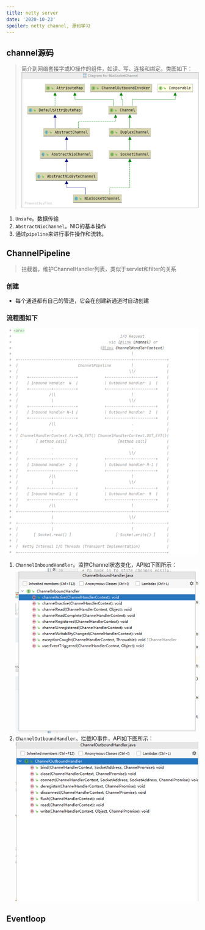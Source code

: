```yaml
---
title: netty server
date: '2020-10-23'
spoiler: netty channel, 源码学习
---
```

## channel源码
> 简介到网络套接字或IO操作的组件，如读、写、连接和绑定。类图如下：
![image](./channel组件-4.1.53.png)

1. `Unsafe`。数据传输
1. `AbstractNioChannel`。NIO的基本操作
1. 通过`pipeline`来进行事件操作和流转。

## ChannelPipeline
> 拦截器，维护ChannelHandler列表，类似于servlet和filter的关系
### 创建
- 每个通道都有自己的管道，它会在创建新通道时自动创建
### 流程图如下
![image](./channel-pipline-flow.png)
1. `ChannelInboundHandler`。监控Channel状态变化，API如下图所示：
![image](./ChannelInboundHandler-api.png)
1. `ChannelOutboundHandler`。拦截IO事件，API如下图所示：
![image](./ChannelOutboundHandler-api.png)

## Eventloop
